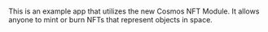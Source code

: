 ###
This is an example app that utilizes the new Cosmos NFT Module. It allows anyone to mint or burn NFTs that represent objects in space.